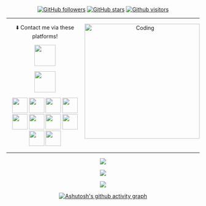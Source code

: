 

<!--
**elifsenaerdogan/elifsenaerdogan** is a ✨ _special_ ✨ repository because its `README.md` (this file) appears on your GitHub profile.

Here are some ideas to get you started:

- 🔭 I’m currently working on ...
- 🌱 I’m currently learning ...
- 👯 I’m looking to collaborate on ...
- 🤔 I’m looking for help with ...
- 💬 Ask me about ...
- 📫 How to reach me: ...
- 😄 Pronouns: ...
- ⚡ Fun fact: ...
-->

<!-- ![GitHub stars](https://img.shields.io/github/stars/elifsenaerdogan?style=social) -->
<div align="center">

[![GitHub followers](https://img.shields.io/github/followers/elifsenaerdogan?style=flat&logo=github)](https://github.com/elifsenaerdogan?tab=followers)
[![GitHub stars](https://img.shields.io/github/stars/elifsenaerdogan?style=flat&logo=github&)](https://github.com/elifsenaerdogan?tab=repositories)
[![Github visitors](https://visitor-badge.glitch.me/badge?page_id=elifsenaerdogan.visitor-badge)](https://gitHub.com/elifsenaerdogan) 
<hr>

<img align="right" alt="Coding" width="300" src="https://i.pinimg.com/originals/2e/94/62/2e9462cb6e812987c9c05491b61f887e.gif">



 ⬇️ Contact me via these platforms!


<a href="[https://www.linkedin.com/in/elifsenaerdogan/]" target="_blank"><img src="https://user-images.githubusercontent.com/61664693/116171176-f19f5b00-a710-11eb-84e9-b16771b30e2d.png" width="55x"></img></a>



<a href="mailto:elifsenaerdogan18@gmail.com" target="_blank"><img src="https://user-images.githubusercontent.com/61664693/116171180-f237f180-a710-11eb-9aea-560e6d4490b7.png" width="55px"></img></a>


<a href="https://www.python.org/"><img src="https://user-images.githubusercontent.com/61664693/116169127-b307a180-a70c-11eb-9097-06d1f280065e.png" width="40px"></img></a>
<a href="https://www.javascript.com/"><img src="https://user-images.githubusercontent.com/61664693/116169142-b569fb80-a70c-11eb-8de0-029cbc2b2aef.png" width="40px"></img></a>
 <a href="https://nodejs.org/en/" ><img src="https://user-images.githubusercontent.com/61664693/116169136-b4d16500-a70c-11eb-8418-48daba4e08ef.png" width="40px"></img></a>
<a href="https://www.java.com/"><img src="https://user-images.githubusercontent.com/61664693/116169128-b3a03800-a70c-11eb-8fbe-55a5c4ad2689.png" width="40px"></img></a>
<a href="https://www.typescriptlang.org/"><img src="https://user-images.githubusercontent.com/61664693/116169149-b6029200-a70c-11eb-9169-e68b84f77b9c.png" width="40px"></img></a>
<a href="https://flutter.dev/"><img src="https://user-images.githubusercontent.com/61664693/116169134-b438ce80-a70c-11eb-9029-35fbfdd926ae.png" width="40px"></img></a>
<a href="https://dart.dev/" ><img src="https://user-images.githubusercontent.com/61664693/116169151-b69b2880-a70c-11eb-9b5f-d6963d384b83.png" width="40px"></img></a>
<a href="https://spring.io/" ><img src="https://user-images.githubusercontent.com/61664693/117315252-3012e380-ae90-11eb-9b64-1e3affd3b07d.png" width="40px"></img></a>
<a href="https://reactjs.org/" ><img src="https://user-images.githubusercontent.com/61664693/116169130-b3a03800-a70c-11eb-9a72-bc4842458b80.png" width="40px"></img></a>
<a href="https://angular.io/" ><img src="https://user-images.githubusercontent.com/61664693/116169133-b438ce80-a70c-11eb-8e91-4d57e3f94851.png" width="40px"></img></a>
<hr>

<p align="center">
  <p>
    <a href="https://github.com/elifsenaerdogan" target="_blank">
    <img src="https://github-readme-stats.vercel.app/api?username=elifsenaerdogan&count_private=true&show_icons=true&theme=nord">
      </a>
</p>
  <p>
  <a href="https://github.com/elifsenaerdogan" target="_blank">
  <img align="center" src="https://github-readme-streak-stats.herokuapp.com?user=elifsenaerdogan&theme=nord&date_format=j%20M%5B%20Y%5D" />
  </a>
  </p>



  <a href="https://github.com/elifsenaerdogan?tab=repositories" target="_blank">
  <img src="https://github-readme-stats.vercel.app/api/top-langs/?username=elifsenaerdogan&layout=compact&show_icons=true&theme=nord">
  </a>


[![Ashutosh's github activity graph](https://github-readme-activity-graph.cyclic.app/graph?username=elifsenaerdogan&theme=nord)](https://github.com/elifsenaerdogan)
</div>

